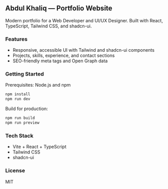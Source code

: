 ## Abdul Khaliq — Portfolio Website

Modern portfolio for a Web Developer and UI/UX Designer. Built with React, TypeScript, Tailwind CSS, and shadcn-ui.

### Features
- Responsive, accessible UI with Tailwind and shadcn-ui components
- Projects, skills, experience, and contact sections
- SEO-friendly meta tags and Open Graph data

### Getting Started
Prerequisites: Node.js and npm

```sh
npm install
npm run dev
```

Build for production:
```sh
npm run build
npm run preview
```

### Tech Stack
- Vite + React + TypeScript
- Tailwind CSS
- shadcn-ui

### License
MIT
